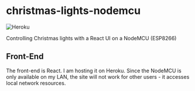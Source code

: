 # christmas-lights-nodemcu
![Heroku](https://pyheroku-badge.herokuapp.com/?app=myky-christmas-lights&style=flat)

Controlling Christmas lights with a React UI on a NodeMCU (ESP8266)

## Front-End
The front-end is React. I am hosting it on Heroku. Since the NodeMCU is only available on my LAN, the site will not work for other users - it accesses local network resources.
